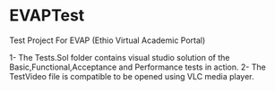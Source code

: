 # EVAPTest
Test Project For EVAP (Ethio Virtual Academic Portal)

1- The Tests.Sol folder contains visual studio solution of the Basic,Functional,Acceptance and Performance tests in action.
2- The TestVideo file is compatible to be opened using VLC media player.
